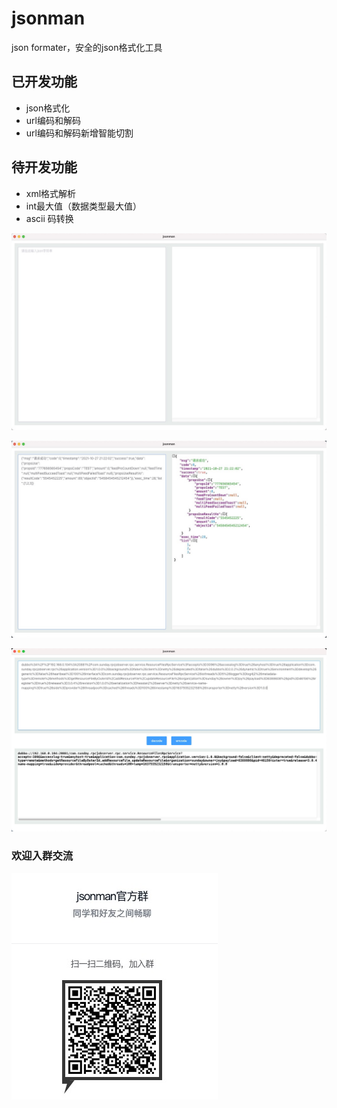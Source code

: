 # jsonman
json formater，安全的json格式化工具

## 已开发功能
+ json格式化
+ url编码和解码
+ url编码和解码新增智能切割


## 待开发功能
+ xml格式解析
+ int最大值（数据类型最大值）
+ ascii 码转换


![界面1](./snapshots/p2.jpg)

![界面2](./snapshots/p1.jpg)

![界面2](./snapshots/url_decode.png)


### 欢迎入群交流

![钉钉群](./snapshots/qun.jpg)


